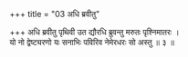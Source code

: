 +++
title = "03 अधि ब्रवीतु"

+++
अधि ब्रवीतु पृथिवी उत द्यौरधि ब्रुवन्तु मरुतः पृश्निमातरः ।  
यो नो द्वेष्ट्यरणो यः सनाभिः पविरिव नेमेरधरः सो अस्तु ॥ ३ ॥